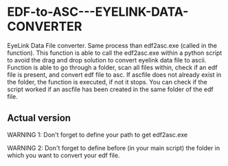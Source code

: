 # EDF-to-ASC---EYELINK-DATA-CONVERTER
EyeLink Data File converter. Same process than edf2asc.exe (called in the function).
This function is able to call the edf2asc.exe within a python script to avoid the drag and drop solution to convert eyelink data file to ascii.
Function is able to go through a folder, scan all files within, check if an edf file is present, and convert edf file to asc.
If ascfile does not already exist in the folder, the function is executed, if not it stops.
You can check if the script worked if an ascfile has been created in the same folder of the edf file.
## Actual version
WARNING 1: Don't forget to define your path to get edf2asc.exe

WARNING 2: Don't forget to define before (in your main script) the folder in which you want to convert your edf file.
